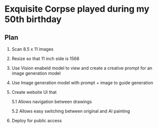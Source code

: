# Exquisite Corpse played during my 50th birthday

## Plan

1. Scan 8.5 x 11 images
2. Resize so that 11 inch side is 1568
3. Use Vision enabeld model to view and create a creative prompt for an image generation model
4. Use Image generation model with prompt + image to guide generation
5. Create website UI that

   5.1 Allows navigation between drawings

   5.2 Allows easy switching between original and AI painting

6. Deploy for public access